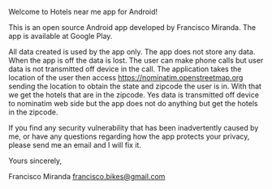 Welcome to  Hotels near me app for Android!

This is an open source Android app developed by Francisco Miranda. The app is available at Google Play.

All data created is used by the app only. The app does not store any data. When the app is off the data is lost. 
The user can make phone calls but user data is not transmitted off device in the call.
The application takes the location of the user then access https://nominatim.openstreetmap.org sending the location
to obtain the state and zipcode the user is in. With that we get the hotels that are in the zipcode. Yes data 
is  transmitted off device to nominatim web side but the app does not do anything but get the hotels in the zipcode.

If you find any security vulnerability that has been inadvertently caused by me, or have any questions regarding 
how the app protects your privacy, please send me an email and I will fix it.

Yours sincerely,

Francisco Miranda
francisco.bikes@gmail.com
